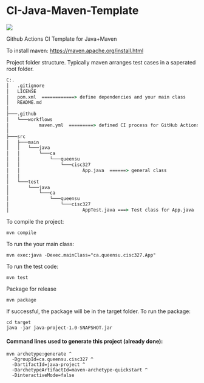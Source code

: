 # CI-Java-Maven-Template

![](https://github.com/CISC-CMPE-327/CI-Java-Maven/workflows/Java%20CI/badge.svg)

Github Actions CI Template for Java+Maven 

To install maven: https://maven.apache.org/install.html

Project folder structure. Typically maven arranges test cases in a saperated root folder. 

```cmd
C:.
│   .gitignore
│   LICENSE
│   pom.xml  ============> define dependencies and your main class
│   README.md
│
├───.github
│   └───workflows
│           maven.yml  =========> defined CI process for GitHub Actions
│
├───src
│   ├───main
│   │   └───java
│   │       └───ca
│   │           └───queensu
│   │               └───cisc327
│   │                       App.java  ======> general class
│   │
│   └───test
│       └───java
│           └───ca
│               └───queensu
│                   └───cisc327
│                           AppTest.java ===> Test class for App.java
```

To compile the project:
```
mvn compile
```
To run the your main class:
```
mvn exec:java -Dexec.mainClass="ca.queensu.cisc327.App"
```
To run the test code:
```
mvn test
```
Package for release
```
mvn package
```
If successful, the package will be in the target folder.
To run the package:
```
cd target
java -jar java-project-1.0-SNAPSHOT.jar
```

#### Command lines used to generate this project (already done):
```
mvn archetype:generate ^
  -DgroupId=ca.queensu.cisc327 ^
  -DartifactId=java-project ^
  -DarchetypeArtifactId=maven-archetype-quickstart ^
  -DinteractiveMode=false
```
